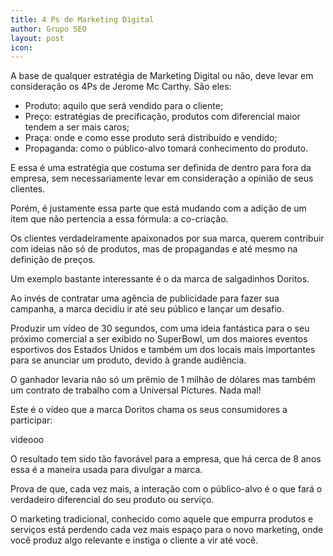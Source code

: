 ```yaml
---
title: 4 Ps de Marketing Digital
author: Grupo SEO
layout: post
icon:
---
```

<!-- icon: fa-lightbulb-o -->

<!--<h2>Os 4 Ps de Marketing ganham reforço</h2></br></br>-->

A base de qualquer estratégia de Marketing Digital ou não, deve levar em consideração os 4Ps de Jerome Mc Carthy. São eles:

<ul>
	<li>Produto: aquilo que será vendido para o cliente;</li>
	<li>Preço: estratégias de precificação, produtos com diferencial maior tendem a ser mais caros;</li>
	<li>Praça: onde e como esse produto será distribuído e vendido;</li>
	<li>Propaganda: como o público-alvo tomará conhecimento do produto.</li>
</ul>

E essa é uma estratégia que costuma ser definida de dentro para fora da empresa, sem necessariamente levar em consideração a opinião de seus clientes.

Porém, é justamente essa parte que está mudando com a adição de um item que não pertencia a essa fórmula: a co-criação.

Os clientes verdadeiramente apaixonados por sua marca, querem contribuir com ideias não só de produtos, mas de propagandas e até mesmo na definição de preços.

Um exemplo bastante interessante é o da marca de salgadinhos Doritos.

Ao invés de contratar uma agência de publicidade para fazer sua campanha, a marca decidiu ir até seu público e lançar um desafio.

Produzir um vídeo de 30 segundos, com uma ideia fantástica para o seu próximo comercial a ser exibido no SuperBowl, um dos maiores eventos esportivos dos Estados Unidos e também um dos locais mais importantes para se anunciar um produto, devido à grande audiência.

O ganhador levaria não só um prêmio de 1 milhão de dólares mas também um contrato de trabalho com a Universal Pictures. Nada mal!

Este é o vídeo que a marca Doritos chama os seus consumidores a participar:

videooo


O resultado tem sido tão favorável para a empresa, que há cerca de 8 anos essa é a maneira usada para divulgar a marca.

Prova de que, cada vez mais, a interação com o público-alvo é o que fará o verdadeiro diferencial do seu produto ou serviço.

O marketing tradicional, conhecido como aquele que empurra produtos e serviços está perdendo cada vez mais espaço para o novo marketing, onde você produz algo relevante e instiga o cliente a vir até você.